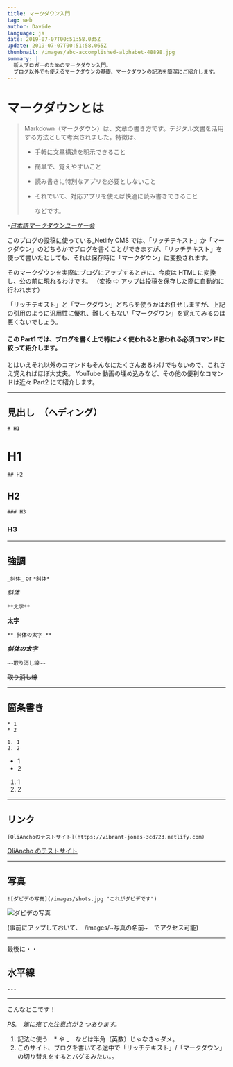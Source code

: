 ```yaml
---
title: マークダウン入門
tag: web
author: Davide
language: ja
date: 2019-07-07T00:51:58.035Z
update: 2019-07-07T00:51:58.065Z
thumbnail: /images/abc-accomplished-alphabet-48898.jpg
summary: |
  新人ブロガーのためのマークダウン入門。
  ブログ以外でも使えるマークダウンの基礎、マークダウンの記法を簡潔にご紹介します。
---
```


# マークダウンとは

> Markdown（マークダウン）は、文章の書き方です。デジタル文書を活用する方法として考案されました。特徴は、
>
> - 手軽に文章構造を明示できること
> - 簡単で、覚えやすいこと
> - 読み書きに特別なアプリを必要としないこと
> - それでいて、対応アプリを使えば快適に読み書きできること
>
>   などです。

_-[日本語マークダウンユーザー会](http://www.markdown.jp/what-is-markdown/)_

このブログの投稿に使っている\_Netlify CMS では、「リッチテキスト」か「マークダウン」のどちらかでブログを書くことができますが、「リッチテキスト」を使って書いたとしても、それは保存時に「マークダウン」に変換されます。

そのマークダウンを実際にブログにアップするときに、今度は HTML に変換し、公の前に現れるわけです。
（変換 ⇨ アップは投稿を保存した際に自動的に行われます）

「リッチテキスト」と「マークダウン」どちらを使うかはお任せしますが、上記の引用のように汎用性に優れ、難しくもない「マークダウン」を覚えてみるのは悪くないでしょう。

#### この Part1 では、ブログを書く上で特によく使われると思われる必須コマンドに絞って紹介します。

とはいえそれ以外のコマンドもそんなにたくさんあるわけでもないので、これさえ覚えればほぼ大丈夫。
YouTube 動画の埋め込みなど、その他の便利なコマンドは近々 Part2 にて紹介します。

---

## 見出し　（ヘディング）

`# H1`

# H1

`## H2`

## H2

`### H3`

### H3

---

## 強調

`_斜体_` or `*斜体*`

_斜体_

`**太字**`

**太字**

`**_斜体の太字_**`

**_斜体の太字_**

`~~取り消し線~~`

~~取り消し線~~

---

## 箇条書き

```
* 1
* 2

1. 1
2. 2

```

- 1
- 2

1. 1
2. 2

---

## リンク

`[OliAnchoのテストサイト](https://vibrant-jones-3cd723.netlify.com)`

[OliAncho のテストサイト](https://vibrant-jones-3cd723.netlify.com)

---

## 写真

`![ダビデの写真](/images/shots.jpg "これがダビデです")`

![ダビデの写真](/images/shots.jpg 'これがダビデです')

(事前にアップしておいて、　/images/~写真の名前~　でアクセス可能)

---

最後に・・

## 水平線

`---`

---

こんなとこです！

_PS.　嫁に宛てた注意点が 2 つあります。_

1. 記法に使う　\* や \_　などは半角（英数）じゃなきゃダメ。
2. このサイト、ブログを書いてる途中で「リッチテキスト」/「マークダウン」の切り替えをするとバグるみたい。。
